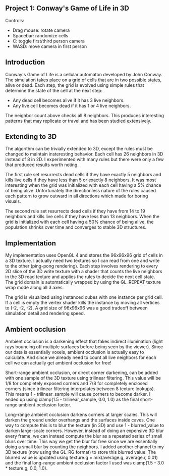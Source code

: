 ## Project 1: Conway's Game of Life in 3D

Controls:

* Drag mouse: rotate camera
* Spacebar: randomize cells
* C: toggle first/third person camera
* WASD: move camera in first person

## Introduction

Conway's Game of Life is a cellular automaton developed by John Conway. The simulation takes place on a grid of cells that are in two possible states, alive or dead. Each step, the grid is evolved using simple rules that determine the state of the cell at the next step:

* Any dead cell becomes alive if it has 3 live neighbors.
* Any live cell becomes dead if it has 1 or 4 live neighbors.

The neighbor count above checks all 8 neighbors. This produces interesting patterns that may replicate or travel and has been studied extensively.

## Extending to 3D

The algorithm can be trivially extended to 3D, except the rules must be changed to maintain insteresting behavior. Each cell has 26 neighbors in 3D instead of 8 in 2D. I experimented with many rules but there were only a few that produced results worth noting.

The first rule set resurrects dead cells if they have exactly 5 neighbors and kills live cells if they have less than 5 or exactly 8 neighbors. It was most interesting when the grid was initialized with each cell having a 5% chance of being alive. Unfortunately the directionless nature of the rules caused each pattern to grow outward in all directions which made for boring visuals.

The second rule set resurrects dead cells if they have from 14 to 19 neighbors and kills live cells if they have less than 13 neighbors. When the grid is initialized with each cell having a 50% chance of being alive, the population shrinks over time and converges to stable 3D structures.

## Implementation

My implementation uses OpenGL 4 and stores the 96x96x96 grid of cells in a 3D texture. I actually need two textures so I can read from one and write to the other (ping-pong rendering). Each step involves rendering to every 2D slice of the 3D write texture with a shader that counts the live neighbors in the 3D read texture and applies the rules to decide the next cell state. The grid domain is automatically wrapped by using the GL_REPEAT texture wrap mode along all 3 axes.

The grid is visualized using instanced cubes with one instance per grid cell. If a cell is empty the vertex shader kills the instance by moving all vertices to (-2, -2, -2). A grid size of 96x96x96 was a good tradeoff between simulation detail and rendering speed.

## Ambient occlusion

Ambient occlusion is a darkening effect that fakes indirect illumination (light rays bouncing off multiple surfaces before being seen by the viewer). Since our data is essentially voxels, ambient occlusion is actually easy to calculate. And since we already need to count all live neighbors for each cell we can actually get ambient occlusion for free!

Short-range ambient occlusion, or direct corner darkening, can be added with one sample of the 3D texture using trilinear filtering. This value will be 1/8 for completely exposed corners and 7/8 for completely enclosed corners (since trilinear filtering interpolates between 8 texture lookups). This means 1 - trilinear_sample will cause corners to become darker. I ended up using clamp(1.5 - trilinear_sample, 0.0, 1.0) as the final short-range ambient occlusion factor.

Long-range ambient occlusion darkens corners at larger scales. This will darken the ground under overhangs and the surfaces inside caves. One way to compute this is to blur the texture (in 3D) and use 1 - blurred_value to darken large-scale corners. However, instead of doing an expensive 3D blur every frame, we can instead compute the blur as a repeated series of small blurs over time. This way we get the blur for free since we are essentially doing a small blur by counting the neighbors. I added another channel to my 3D texture (now using the GL_RG format) to store this blurred value. The blurred value is updated using texture.g = mix(average.g, average.r, 0.01) and the final long-range ambient occlusion factor I used was clamp(1.5 - 3.0 * texture.g, 0.0, 1.0).
